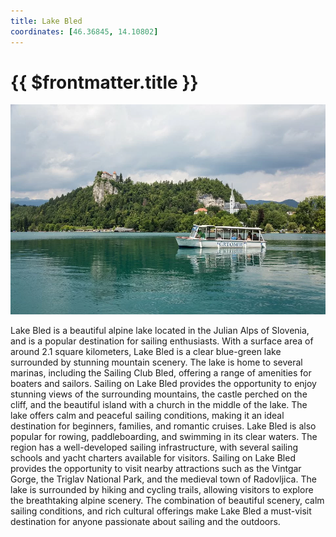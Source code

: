 ```yaml
---
title: Lake Bled
coordinates: [46.36845, 14.10802]
---
```

# {{ $frontmatter.title }}

![Main image](../img/planned/lake-bled.webp)

Lake Bled is a beautiful alpine lake located in the Julian Alps of Slovenia, and is a popular destination for sailing enthusiasts. With a surface area of around 2.1 square kilometers, Lake Bled is a clear blue-green lake surrounded by stunning mountain scenery. The lake is home to several marinas, including the Sailing Club Bled, offering a range of amenities for boaters and sailors. Sailing on Lake Bled provides the opportunity to enjoy stunning views of the surrounding mountains, the castle perched on the cliff, and the beautiful island with a church in the middle of the lake. The lake offers calm and peaceful sailing conditions, making it an ideal destination for beginners, families, and romantic cruises. Lake Bled is also popular for rowing, paddleboarding, and swimming in its clear waters. The region has a well-developed sailing infrastructure, with several sailing schools and yacht charters available for visitors. Sailing on Lake Bled provides the opportunity to visit nearby attractions such as the Vintgar Gorge, the Triglav National Park, and the medieval town of Radovljica. The lake is surrounded by hiking and cycling trails, allowing visitors to explore the breathtaking alpine scenery. The combination of beautiful scenery, calm sailing conditions, and rich cultural offerings make Lake Bled a must-visit destination for anyone passionate about sailing and the outdoors.